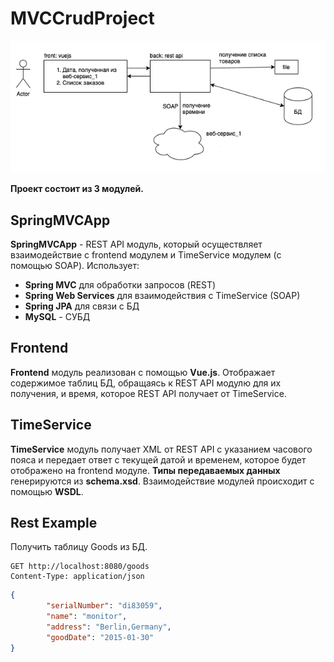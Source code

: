 # MVCCrudProject
![alt text](https://github.com/lightvsi/MVCCrudProject/blob/master/Task.PNG?raw=true)

**Проект состоит из 3 модулей.**
## SpringMVCApp
**SpringMVCApp** - REST API модуль, который осуществляет взаимодействие с frontend модулем и TimeService модулем (с помощью SOAP). 
Использует:
- **Spring MVC** для обработки запросов (REST)
- **Spring Web Services** для взаимодействия с TimeService (SOAP)
- **Spring JPA** для связи с БД
- **MySQL** - СУБД
## Frontend
**Frontend** модуль реализован с помощью **Vue.js**. Отображает содержимое таблиц БД, обращаясь к REST API модулю для их получения, и время, которое REST API получает от TimeService.
## TimeService
**TimeService** модуль получает XML от REST API c указанием часового пояса и передает ответ с текущей датой и временем, которое будет отображено на frontend модуле.
**Типы передаваемых данных** генерируются из **schema.xsd**. Взаимодействие модулей происходит с помощью **WSDL**.
## Rest Example
Получить таблицу Goods из БД.
```http request
GET http://localhost:8080/goods
Content-Type: application/json
```

```json
{
        "serialNumber": "di83059",
        "name": "monitor",
        "address": "Berlin,Germany",
        "goodDate": "2015-01-30"
}
```
